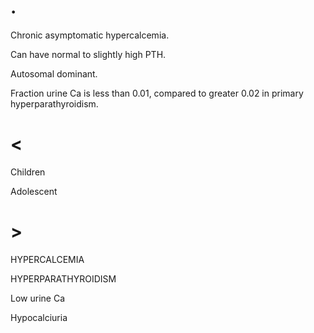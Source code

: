 # .

Chronic asymptomatic hypercalcemia.

Can have normal to slightly high PTH.

Autosomal dominant.

Fraction urine Ca is less than 0.01, compared to greater 0.02 in primary hyperparathyroidism.

# <

Children

Adolescent

# >

HYPERCALCEMIA

HYPERPARATHYROIDISM

Low urine Ca

Hypocalciuria
